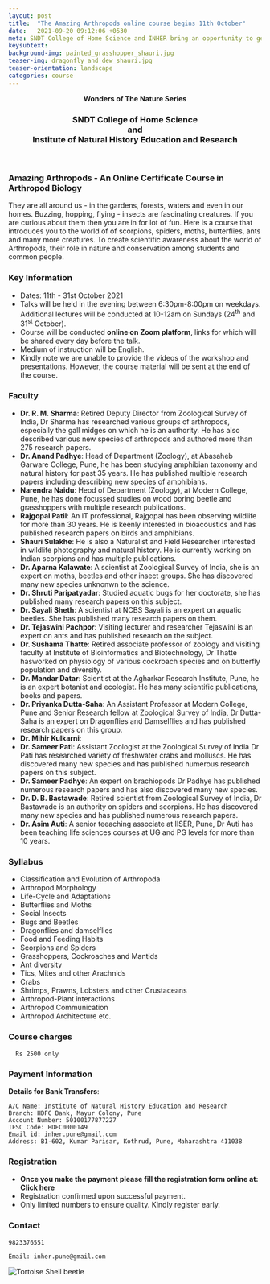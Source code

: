 ```yaml
---
layout: post
title:  "The Amazing Arthropods online course begins 11th October"
date:   2021-09-20 09:12:06 +0530
meta: SNDT College of Home Science and INHER bring an opportunity to get to know our insects and other arthropods. Your overwhelming response to our previous arthropod courses has encouraged us to continue with this informative and exciting short course on the beautiful butterflies and deadly scorpions. This introductory course covers all kinds of insects and other arthropods that inhabit our forests, farms and even our homes. Eminent experts will be speaking on array of topics at this course which is open to all. Comprising of 21 talks this completely online course will be held from 11 to 31 October 2021. Talks will be on weekday evenings and Sunday mornings.
keysubtext: 
background-img: painted_grasshopper_shauri.jpg
teaser-img: dragonfly_and_dew_shauri.jpg
teaser-orientation: landscape
categories: course
---
```


<p align="center"><b>Wonders of The Nature Series</b></p>

<h3 align="center">
SNDT College of Home Science <br />
and <br />
Institute of Natural History Education and Research<br />
</h3>
<br />

### Amazing Arthropods - An Online Certificate Course in Arthropod Biology

They are all around us - in the gardens, forests, waters and even in our homes.
Buzzing, hopping, flying - insects are fascinating creatures. If you are curious
about them then you are in for lot of fun. Here is a course that introduces you
to the world of of scorpions, spiders, moths, butterflies,  ants and
many more creatures. To create scientific awareness about the world of
Arthropods, their role in nature and conservation among students and common
people.

### Key Information ###
+ Dates: 11th - 31st October 2021
+ Talks will be held in the evening between 6:30pm-8:00pm on weekdays. Additional lectures will be conducted at 10-12am on Sundays (24<sup>th</sup> and 31<sup>st</sup> October).
+ Course will be conducted **online on Zoom platform**, links for which will be shared every day before the talk.
+ Medium of instruction will be English.
+ Kindly note we are unable to provide the videos of the workshop and presentations. However, the course material will be sent at the end of the course.

### Faculty ###

+ **Dr. R. M. Sharma**: Retired Deputy Director from Zoological Survey of India, Dr Sharma has researched various groups of arthropods, especially the gall midges on which he is an authority. He has also described various new species of arthropods and authored more than 275 research papers.
+ **Dr. Anand Padhye**: Head of Department (Zoology), at Abasaheb Garware College, Pune, he has been studying amphibian taxonomy and natural history for past 35 years. He has published multiple research papers including describing new species of amphibians.
+ **Narendra Naidu**: Heod of Department (Zoology), at Modern College, Pune, he has done focussed studies on wood boring beetle and grasshoppers with multiple research publications. 
+ **Rajgopal Patil**: An IT professional, Rajgopal has been observing wildlife for more than 30 years. He is keenly interested in bioacoustics and has published research papers on birds and amphibians. 
+ **Shauri Sulakhe**: He is also a Naturalist and Field Researcher interested in wildlife photography and natural history. He is currently working on Indian scorpions and has multiple publications. 
+ **Dr. Aparna Kalawate**: A scientist at Zoological Survey of India, she is an expert on moths, beetles and other insect groups. She has discovered many new species unknonwn to the science.
+ **Dr. Shruti Paripatyadar**: Studied aquatic bugs for her doctorate, she has published many research papers on this subject.
+ **Dr. Sayali Sheth**: A scientist at NCBS Sayali is an expert on aquatic beetles. She has published many research papers on them.
+ **Dr. Tejaswini Pachpor**: Visiting lecturer and researcher Tejaswini is an expert on ants and has published research on the subject.
+ **Dr. Sushama Thatte**: Retired associate professor of zoology and visiting faculty at Institute of Bioinformatics and Biotechnology, Dr Thatte hasworked on physiology of various cockroach species and on butterfly population and diversity.
+ **Dr. Mandar Datar**: Scientist at the Agharkar Research Institute, Pune, he is an expert botanist and ecologist. He has many scientific publications, books and papers.
+ **Dr. Priyanka Dutta-Saha**: An Assistant Professor at Modern College, Pune and  Senior Research fellow at Zoological Survey of India, Dr Dutta-Saha is an expert on Dragonflies and Damselflies and has published research papers on this group.
+ **Dr. Mihir Kulkarni**:
+ **Dr. Sameer Pati**: Assistant Zoologist at the Zoological Survey of India Dr Pati has researched variety of freshwater crabs and molluscs. He has discovered many new species and has published numerous research papers on this subject.
+ **Dr. Sameer Padhye**: An expert on brachiopods Dr Padhye has published numerous research papers and has also discovered many new species.
+ **Dr. D. B. Bastawade**: Retired scientist from Zoological Survey of India, Dr Bastawade is an authority on spiders and scorpions. He has discovered many new species and has published numerous research papers.
+ **Dr. Asim Auti**: A senior teeaching associate at IISER, Pune, Dr Auti has been teaching life sciences courses at UG and PG levels for more than 10 years.

### Syllabus
+ Classification and Evolution of Arthropoda
+ Arthropod Morphology
+ Life-Cycle and Adaptations
+ Butterflies and Moths
+ Social Insects
+ Bugs and Beetles
+ Dragonflies and damselflies
+ Food and Feeding Habits 
+ Scorpions and Spiders
+ Grasshoppers, Cockroaches and Mantids
+ Ant diversity
+ Tics, Mites and other Arachnids
+ Crabs
+ Shrimps, Prawns, Lobsters and other Crustaceans
+ Arthropod-Plant interactions
+ Arthropod Communication
+ Arthropod Architecture etc.


### Course charges
      Rs 2500 only

### Payment Information

**Details for Bank Transfers**:

    A/C Name: Institute of Natural History Education and Research
    Branch: HDFC Bank, Mayur Colony, Pune
    Account Number: 50100177877227
    IFSC Code: HDFC0000149
    Email id: inher.pune@gmail.com
    Address: B1-602, Kumar Parisar, Kothrud, Pune, Maharashtra 411038
    

### Registration
+ **Once you make the payment please fill the registration form online at:
  [Click here](https://forms.gle/6EJZbNuRtecaS6MBA)**
+ Registration confirmed upon successful payment.
+ Only limited numbers to ensure quality. Kindly register early.


### Contact
    9823376551
    
    Email: inher.pune@gmail.com

<img src="{{ site.base_url}}/assets/imgs/tortoise-shell-nirale.jpg" class="img-responsive" alt="Tortoise Shell beetle">
